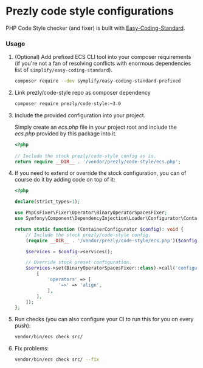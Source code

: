 Prezly code style configurations
================================

PHP Code Style checker (and fixer) is built with 
[Easy-Coding-Standard](https://github.com/symplify/easy-coding-standard).

### Usage

1. (Optional) Add prefixed ECS CLI tool into your composer requirements
   (if you're not a fan of resolving conflicts with enormous dependencies
   list of `simplify/easy-coding-standard`).
 
   ```bash
   composer require --dev symplify/easy-coding-standard-prefixed
   ```

2. Link prezly/code-style repo as composer dependency

   ```bash
   composer require prezly/code-style:~3.0
   ```

3. Include the provided configuration into your project.

   Simply create an *ecs.php* file in your project root 
   and include the *ecs.php* provided by this package into it.
   
   ```php
   <?php
    
   // Include the stock prezly/code-style config as is.
   return require __DIR__ . '/vendor/prezly/code-style/ecs.php';
   ```

4. If you need to extend or override the stock configuration, 
   you can of course do it by adding code on top of it:
   
   ```php
   <?php
   
   declare(strict_types=1);
   
   use PhpCsFixer\Fixer\Operator\BinaryOperatorSpacesFixer;
   use Symfony\Component\DependencyInjection\Loader\Configurator\ContainerConfigurator;
   
   return static function (ContainerConfigurator $config): void {
       // Include the stock prezly/code-style config.
       (require __DIR__ . '/vendor/prezly/code-style/ecs.php')($config);
   
       $services = $config->services();
   
       // Override stock preset configuration.
       $services->set(BinaryOperatorSpacesFixer::class)->call('configure', [
           [
               'operators' => [
                   '=>' => 'align',
               ],
           ],
       ]);
   };
   ```

5. Run checks (you can also configure your CI to run this for you on every push):

   ```bash
   vendor/bin/ecs check src/
   ```

6. Fix problems:

   ```bash
   vendor/bin/ecs check src/ --fix
   ``` 
